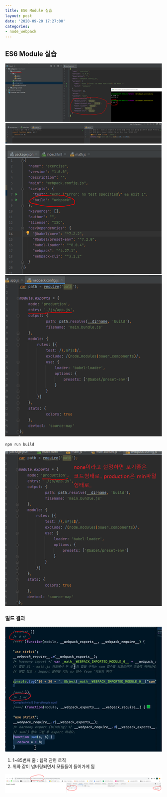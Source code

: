 ```yaml
---
title: ES6 Module 실습
layout: post
date: '2020-09-20 17:27:00'
categories:
- node_webpack
---
```


## ES6 Module 실습

![](/static/img/node/webpack/image34.png)
![](/static/img/node/webpack/image35.png)
![](/static/img/node/webpack/image36.png)
![](/static/img/node/webpack/image37.png)

```bash
npm run build
```

![](/static/img/node/webpack/image38.png)

### 빌드 결과

![](/static/img/node/webpack/image39.png)

1. 1~85번째 줄 : 웹팩 관련 로직
2. 위와 같이 넘버링되면서 모듈들이 들어가게 됨

![](/static/img/node/webpack/image40.png)
